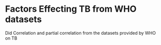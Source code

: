 # Factors Effecting TB from WHO datasets
Did Correlation and partial correlation from the datasets provided by WHO on TB

